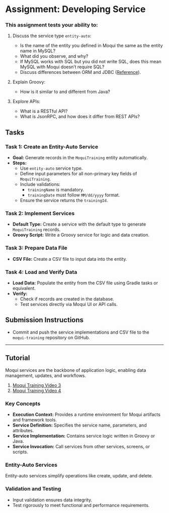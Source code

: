 # Assignment: Developing Service

### This assignment tests your ability to:

1. Discuss the service type `entity-auto`:
    - Is the name of the entity you defined in Moqui the same as the entity name in MySQL?
    - What did you observe, and why?
    - If MySQL works with SQL but you did not write SQL, does this mean MySQL with Moqui doesn’t require SQL?
    - Discuss differences between ORM and JDBC ([Reference](https://www.geeksforgeeks.org/hibernate-difference-between-orm-and-jdbc/)).

2. Explain Groovy:
    - How is it similar to and different from Java?

3. Explore APIs:
    - What is a RESTful API?
    - What is JsonRPC, and how does it differ from REST APIs?

## Tasks

### Task 1: Create an Entity-Auto Service

- **Goal:** Generate records in the `MoquiTraining` entity automatically.
- **Steps:**
    - Use `entity-auto` service type.
    - Define input parameters for all non-primary key fields of `MoquiTraining`.
    - Include validations:
        - `trainingName` is mandatory.
        - `trainingDate` must follow `MM/dd/yyyy` format.
    - Ensure the service returns the `trainingId`.

### Task 2: Implement Services

- **Default Type:** Create a service with the default type to generate `MoquiTraining` records.
- **Groovy Script:** Write a Groovy service for logic and data creation.

### Task 3: Prepare Data File

- **CSV File:** Create a CSV file to input data into the entity.

### Task 4: Load and Verify Data

- **Load Data:** Populate the entity from the CSV file using Gradle tasks or equivalent.
- **Verify:**
    - Check if records are created in the database.
    - Test services directly via Moqui UI or API calls.

## Submission Instructions

- Commit and push the service implementations and CSV file to the `moqui-training` repository on GitHub.

---

## Tutorial

Moqui services are the backbone of application logic, enabling data management, updates, and workflows.

1. [Moqui Training Video 3](https://www.youtube.com/watch?v=6kFwPlPk92c)
2. [Moqui Training Video 4](https://www.youtube.com/watch?v=EpEt9ndJUWA&list=PL6JSOz3-TrFSMiuGounNRnje-JQDi8l8g&index=5&t=1s)


### Key Concepts

- **Execution Context:** Provides a runtime environment for Moqui artifacts and framework tools.
- **Service Definition:** Specifies the service name, parameters, and attributes.
- **Service Implementation:** Contains service logic written in Groovy or Java.
- **Service Invocation:** Call services from other services, screens, or scripts.

### Entity-Auto Services

Entity-auto services simplify operations like create, update, and delete.

### Validation and Testing

- Input validation ensures data integrity.
- Test rigorously to meet functional and performance requirements.

